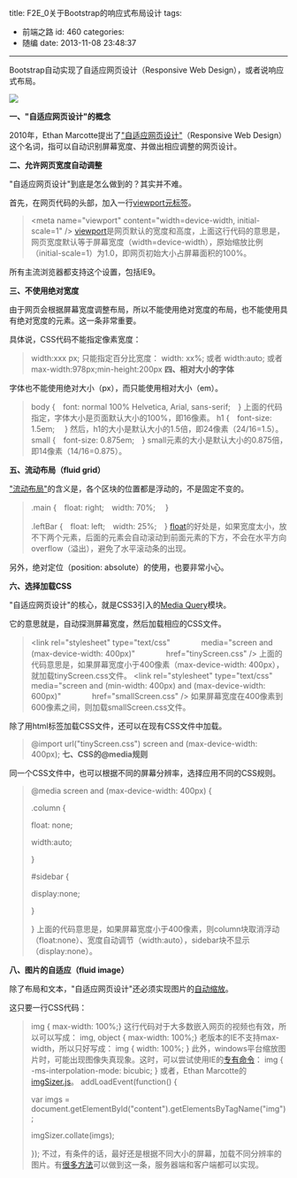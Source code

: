 title: F2E_0关于Bootstrap的响应式布局设计
tags:
  - 前端之路
id: 460
categories:
  - 随编
date: 2013-11-08 23:48:37
---

Bootstrap自动实现了自适应网页设计（Responsive Web Design），或者说响应式布局。

![](http://image.beekka.com/blog/201205/bg2012050107.jpg)

**一、"自适应网页设计"的概念**

2010年，Ethan Marcotte提出了["自适应网页设计"](http://www.alistapart.com/articles/responsive-web-design/)（Responsive Web Design）这个名词，指可以自动识别屏幕宽度、并做出相应调整的网页设计。
<!--more -->

**二、允许网页宽度自动调整**

"自适应网页设计"到底是怎么做到的？其实并不难。

首先，在网页代码的头部，加入一行[viewport元标签](https://developer.mozilla.org/en/mobile/viewport_meta_tag)。
> &lt;meta name="viewport" content="width=device-width, initial-scale=1" /&gt;
[viewport](https://developer.apple.com/library/ios/#DOCUMENTATION/AppleApplications/Reference/SafariWebContent/UsingtheViewport/UsingtheViewport.html)是网页默认的宽度和高度，上面这行代码的意思是，网页宽度默认等于屏幕宽度（width=device-width），原始缩放比例（initial-scale=1）为1.0，即网页初始大小占屏幕面积的100%。

所有主流浏览器都支持这个设置，包括IE9。

**三、不使用绝对宽度**

由于网页会根据屏幕宽度调整布局，所以不能使用绝对宽度的布局，也不能使用具有绝对宽度的元素。这一条非常重要。

具体说，CSS代码不能指定像素宽度：
> width:xxx px;
只能指定百分比宽度：
> width: xx%;
或者
> width:auto;
或者
> max-width:978px;min-height:200px
**四、相对大小的字体**

字体也不能使用绝对大小（px），而只能使用相对大小（em）。
> body {　font: normal 100% Helvetica, Arial, sans-serif;　}
上面的代码指定，字体大小是页面默认大小的100%，即16像素。
> h1 {　font-size: 1.5em; 　}
然后，h1的大小是默认大小的1.5倍，即24像素（24/16=1.5）。
> small {　font-size: 0.875em;　}
small元素的大小是默认大小的0.875倍，即14像素（14/16=0.875）。

**五、流动布局（fluid grid）**

["流动布局"](http://www.alistapart.com/articles/fluidgrids/)的含义是，各个区块的位置都是浮动的，不是固定不变的。
> .main {　float: right;　width: 70%; 　}
> 
> 
> .leftBar {　float: left;　width: 25%;　}
[float](http://designshack.net/articles/css/everything-you-never-knew-about-css-floats/)的好处是，如果宽度太小，放不下两个元素，后面的元素会自动滚动到前面元素的下方，不会在水平方向overflow（溢出），避免了水平滚动条的出现。

另外，绝对定位（position: absolute）的使用，也要非常小心。

**六、选择加载CSS**

"自适应网页设计"的核心，就是CSS3引入的[Media Query](http://www.w3.org/TR/CSS21/media.html)模块。

它的意思就是，自动探测屏幕宽度，然后加载相应的CSS文件。
> &lt;link rel="stylesheet" type="text/css"　　　　media="screen and (max-device-width: 400px)"　　　　href="tinyScreen.css" /&gt;
上面的代码意思是，如果屏幕宽度小于400像素（max-device-width: 400px），就加载tinyScreen.css文件。
> &lt;link rel="stylesheet" type="text/css"　　　　media="screen and (min-width: 400px) and (max-device-width: 600px)"　　　　href="smallScreen.css" /&gt;
如果屏幕宽度在400像素到600像素之间，则加载smallScreen.css文件。

除了用html标签加载CSS文件，还可以在现有CSS文件中加载。
> @import url("tinyScreen.css") screen and (max-device-width: 400px);
**七、CSS的@media规则**

同一个CSS文件中，也可以根据不同的屏幕分辨率，选择应用不同的CSS规则。
> @media screen and (max-device-width: 400px) {
> 
> 
> .column {
> 
> 
> float: none;
> 
> 
> width:auto;
> 
> 
> }
> 
> 
> #sidebar {
> 
> 
> display:none;
> 
> 
> }
> 
> 
> }
上面的代码意思是，如果屏幕宽度小于400像素，则column块取消浮动（float:none）、宽度自动调节（width:auto），sidebar块不显示（display:none）。

**八、图片的自适应（fluid image）**

除了布局和文本，"自适应网页设计"还必须实现图片的[自动缩放](http://unstoppablerobotninja.com/entry/fluid-images)。

这只要一行CSS代码：
> img { max-width: 100%;}
这行代码对于大多数嵌入网页的视频也有效，所以可以写成：
> img, object { max-width: 100%;}
老版本的IE不支持max-width，所以只好写成：
> img { width: 100%; }
此外，windows平台缩放图片时，可能出现图像失真现象。这时，可以尝试使用IE的[专有命令](http://css-tricks.com/ie-fix-bicubic-scaling-for-images/)：
> img { -ms-interpolation-mode: bicubic; }
或者，Ethan Marcotte的[imgSizer.js](http://unstoppablerobotninja.com/demos/resize/imgSizer.js)。
> addLoadEvent(function() {
> 
> 
> var imgs = document.getElementById("content").getElementsByTagName("img");
> 
> 
> imgSizer.collate(imgs);
> 
> 
> });
不过，有条件的话，最好还是根据不同大小的屏幕，加载不同分辨率的图片。有[很多方法](http://blog.cloudfour.com/responsive-imgs-part-2/)可以做到这一条，服务器端和客户端都可以实现。